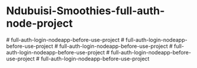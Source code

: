 # Ndubuisi-Smoothies-full-auth-node-project
#   f u l l - a u t h - l o g i n - n o d e a p p - b e f o r e - u s e - p r o j e c t  
 #   f u l l - a u t h - l o g i n - n o d e a p p - b e f o r e - u s e - p r o j e c t  
 #   f u l l - a u t h - l o g i n - n o d e a p p - b e f o r e - u s e - p r o j e c t  
 #   f u l l - a u t h - l o g i n - n o d e a p p - b e f o r e - u s e - p r o j e c t  
 #   f u l l - a u t h - l o g i n - n o d e a p p - b e f o r e - u s e - p r o j e c t  
 #   f u l l - a u t h - l o g i n - n o d e a p p - b e f o r e - u s e - p r o j e c t  
 